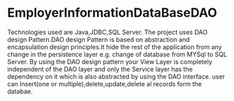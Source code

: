 # EmployerInformationDataBaseDAO
Technologies used are Java,JDBC,SQL Server. The project uses DAO design Pattern.DAO design Pattern is based on abstraction and encapsulation design principles.It hide the rest of the application from any change in the persistence layer e.g. change of database from MYSql to SQL Server. By using the DAO design pattern your View Layer is completely independent of the DAO layer and only the Service layer has the dependency on it which is also abstracted by using the DAO interface.
user can Insert(one or multiple),delete,update,delete al records form the databae.


